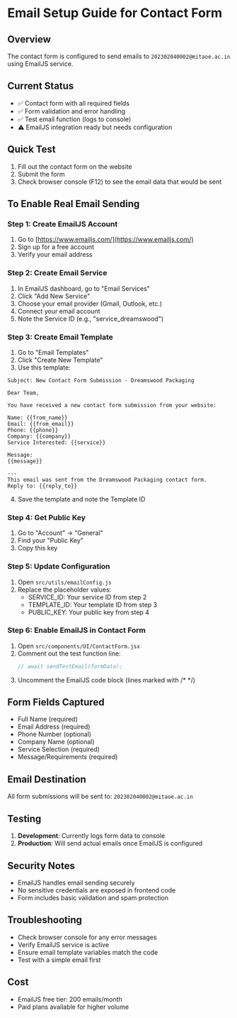 # Email Setup Guide for Contact Form

## Overview
The contact form is configured to send emails to `202302040002@mitaoe.ac.in` using EmailJS service.

## Current Status
- ✅ Contact form with all required fields
- ✅ Form validation and error handling
- ✅ Test email function (logs to console)
- ⚠️ EmailJS integration ready but needs configuration

## Quick Test
1. Fill out the contact form on the website
2. Submit the form
3. Check browser console (F12) to see the email data that would be sent

## To Enable Real Email Sending

### Step 1: Create EmailJS Account
1. Go to [https://www.emailjs.com/](https://www.emailjs.com/)
2. Sign up for a free account
3. Verify your email address

### Step 2: Create Email Service
1. In EmailJS dashboard, go to "Email Services"
2. Click "Add New Service"
3. Choose your email provider (Gmail, Outlook, etc.)
4. Connect your email account
5. Note the Service ID (e.g., "service_dreamswood")

### Step 3: Create Email Template
1. Go to "Email Templates"
2. Click "Create New Template"
3. Use this template:

```
Subject: New Contact Form Submission - Dreamswood Packaging

Dear Team,

You have received a new contact form submission from your website:

Name: {{from_name}}
Email: {{from_email}}
Phone: {{phone}}
Company: {{company}}
Service Interested: {{service}}

Message:
{{message}}

---
This email was sent from the Dreamswood Packaging contact form.
Reply to: {{reply_to}}
```

4. Save the template and note the Template ID

### Step 4: Get Public Key
1. Go to "Account" → "General"
2. Find your "Public Key"
3. Copy this key

### Step 5: Update Configuration
1. Open `src/utils/emailConfig.js`
2. Replace the placeholder values:
   - SERVICE_ID: Your service ID from step 2
   - TEMPLATE_ID: Your template ID from step 3
   - PUBLIC_KEY: Your public key from step 4

### Step 6: Enable EmailJS in Contact Form
1. Open `src/components/UI/ContactForm.jsx`
2. Comment out the test function line:
   ```javascript
   // await sendTestEmail(formData);
   ```
3. Uncomment the EmailJS code block (lines marked with /* */)

## Form Fields Captured
- Full Name (required)
- Email Address (required)
- Phone Number (optional)
- Company Name (optional)
- Service Selection (required)
- Message/Requirements (required)

## Email Destination
All form submissions will be sent to: `202302040002@mitaoe.ac.in`

## Testing
1. **Development**: Currently logs form data to console
2. **Production**: Will send actual emails once EmailJS is configured

## Security Notes
- EmailJS handles email sending securely
- No sensitive credentials are exposed in frontend code
- Form includes basic validation and spam protection

## Troubleshooting
- Check browser console for any error messages
- Verify EmailJS service is active
- Ensure email template variables match the code
- Test with a simple email first

## Cost
- EmailJS free tier: 200 emails/month
- Paid plans available for higher volume
